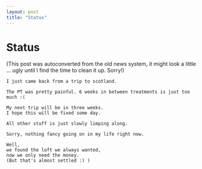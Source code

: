 ```yaml
---
layout: post
title: "Status"
---
```

<h1>Status</h1>
(This post was autoconverted from the old news system,
it might look a little ... ugly until I find the time
to clean it up.
Sorry!)

    I just came back from a trip to scotland.
    
    The PT was pretty painful. 6 weeks in between treatments is just too much :(
    
    My next trip will be in three weeks.
    I hope this will be fixed some day.
    
    All other stuff is just slowly limping along.
    
    Sorry, nothing fancy going on in my life right now.
    
    Well,
    we found the loft we always wanted,
    now we only need the money.
    (But that's almost settled :) )
    
    

